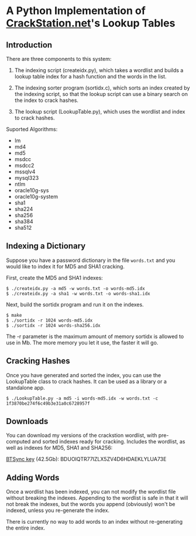 A Python Implementation of [CrackStation.net](http://crackstation.net/)'s Lookup Tables
============================================================

Introduction
------------

There are three components to this system:

1. The indexing script (createidx.py), which takes a wordlist and builds
   a lookup table index for a hash function and the words in the list.

2. The indexing sorter program (sortidx.c), which sorts an index created by the
   indexing script, so that the lookup script can use a binary search on the
   index to crack hashes.

3. The lookup script (LookupTable.py), which uses the wordlist and index to
   crack hashes.

Suported Algorithms:
 * lm
 * md4
 * md5
 * msdcc
 * msdcc2
 * mssqlv4
 * mysql323
 * ntlm
 * oracle10g-sys
 * oracle10g-system
 * sha1
 * sha224
 * sha256
 * sha384
 * sha512

Indexing a Dictionary
---------------------

Suppose you have a password dictionary in the file `words.txt` and you would
like to index it for MD5 and SHA1 cracking.

First, create the MD5 and SHA1 indexes:

    $ ./createidx.py -a md5 -w words.txt -o words-md5.idx
    $ ./createidx.py -a sha1 -w words.txt -o words-sha1.idx

Next, build the sortidx program and run it on the indexes.

    $ make
    $ ./sortidx -r 1024 words-md5.idx
    $ ./sortidx -r 1024 words-sha256.idx

The -r parameter is the maximum amount of memory sortidx is allowed to use in
Mb. The more memory you let it use, the faster it will go.

Cracking Hashes
---------------

Once you have generated and sorted the index, you can use the LookupTable class
to crack hashes.  It can be used as a library or a standalone app.

    $ ./LookupTable.py -a md5 -i words-md5.idx -w words.txt -c 1f3870be274f6c49b3e31a0c6728957f

Downloads
----------

You can download my versions of the crackstion wordlist, with pre-computed and sorted indexes ready for cracking.  Includes the wordlist, as well as indexes for MD5, SHA1 and SHA256:

[BTSync key](http://labs.bittorrent.com/experiments/sync.html) (42.5Gb): BDUOIQTR77IZLX5ZV4D6HDAEKLYLUA73E

Adding Words
------------

Once a wordlist has been indexed, you can not modify the wordlist file without
breaking the indexes. Appending to the wordlist is safe in that it will not
break the indexes, but the words you append (obviously) won't be indexed,
unless you re-generate the index.

There is currently no way to add words to an index without re-generating the
entire index.
